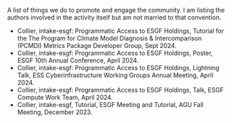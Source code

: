 A list of things we do to promote and engage the community. I am listing the authors involved in the activity itself but am not married to that convention.

- Collier, intake-esgf: Programmatic Access to ESGF Holdings, Tutorial for the The Program for Climate Model Diagnosis & Intercomparison (PCMDI) Metrics Package Developer Group, Sept 2024.
- Collier, intake-esgf: Programmatic Access to ESGF Holdings, Poster, ESGF 10th Annual Conference, April 2024.
- Collier, intake-esgf: Programmatic Access to ESGF Holdings, Lightning Talk, ESS Cyberinfrastructure Working Groups Annual Meeting, April 2024.
- Collier, intake-esgf: Programmatic Access to ESGF Holdings, Talk, ESGF Compute Work Team, April 2024.
- Collier, intake-esgf, Tutorial, ESGF Meeting and Tutorial, AGU Fall Meeting, December 2023.